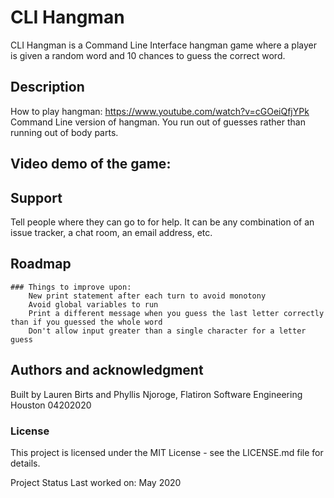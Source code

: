 # CLI Hangman

CLI Hangman is a Command Line Interface hangman game where a player is given a random word and 10 chances to guess the correct word. 

## Description

How to play hangman: https://www.youtube.com/watch?v=cGOeiQfjYPk
Command Line version of hangman. You run out of guesses rather than running out of body parts. 

## Video demo of the game: 

## Support

Tell people where they can go to for help. It can be any combination of an issue tracker, a chat room, an email address, etc.

## Roadmap

    ### Things to improve upon:
        New print statement after each turn to avoid monotony
        Avoid global variables to run
        Print a different message when you guess the last letter correctly than if you guessed the whole word
        Don't allow input greater than a single character for a letter guess

## Authors and acknowledgment
Built by Lauren Birts and Phyllis Njoroge, Flatiron Software Engineering Houston 04202020

### License
This project is licensed under the MIT License - see the LICENSE.md file for details.

Project Status
    Last worked on: May 2020
